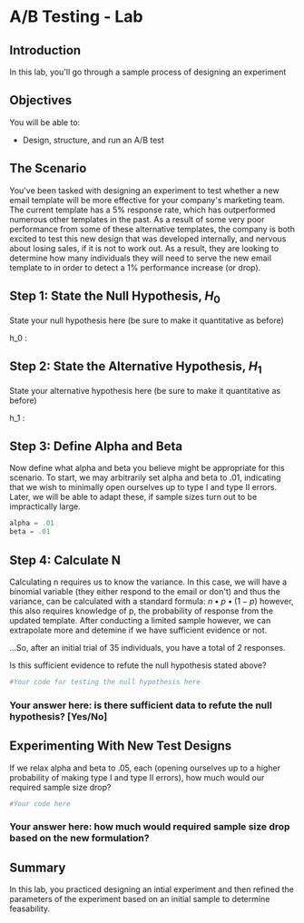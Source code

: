 
# A/B Testing - Lab

## Introduction

In this lab, you'll go through a sample process of designing an experiment

## Objectives
You will be able to:

* Design, structure, and run an A/B test


## The Scenario

You've been tasked with designing an experiment to test whether a new email template will be more effective for your company's marketing team. The current template has a 5% response rate, which has outperformed numerous other templates in the past. As a result of some very poor performance from some of these alternative templates, the company is both excited to test this new design that was developed internally, and nervous about losing sales, if it is not to work out. As a result, they are looking to determine how many individuals they will need to serve the new email template to in order to detect a 1% performance increase (or drop).


## Step 1: State the Null Hypothesis, $H_0$

State your null hypothesis here (be sure to make it quantitative as before)

h_0 : 

## Step 2: State the Alternative Hypothesis, $H_1$

State your alternative hypothesis here (be sure to make it quantitative as before)

h_1 : 

## Step 3: Define Alpha and Beta

Now define what alpha and beta you believe might be appropriate for this scenario.
To start, we may arbitrarily set alpha and beta to .01, indicating that we wish to minimally open ourselves up to type I and type II errors. Later, we will be able to adapt these, if sample sizes turn out to be impractically large.


```python
alpha = .01
beta = .01
```

## Step 4: Calculate N

Calculating n requires us to know the variance. In this case, we will have a binomial variable (they either respond to the email or don't) and thus the variance, can be calculated with a standard formula: $n\bullet p\bullet(1-p)$ however, this also requires knowledge of p, the probability of response from the updated template. After conducting a limited sample however, we can extrapolate more and detemine if we have sufficient evidence or not.


...So, after an initial trial of 35 individuals, you have a total of 2 responses. 

Is this sufficient evidence to refute the null hypothesis stated above?


```python
#Your code for testing the null hypothesis here
```

### Your answer here: is there sufficient data to refute the null hypothesis? [Yes/No]


## Experimenting With New Test Designs
If we relax alpha and beta to .05, each (opening ourselves up to a higher probability of making type I and type II errors), how much would our required sample size drop?


```python
#Your code here
```

### Your answer here: how much would required sample size drop based on the new formulation?


## Summary

In this lab, you practiced designing an intial experiment and then refined the parameters of the experiment based on an initial sample to determine feasability.
